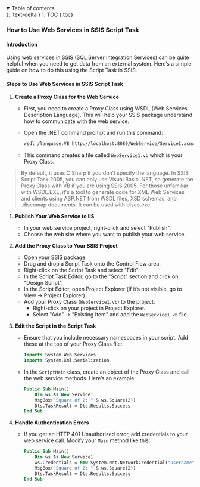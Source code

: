 

<details open markdown="block">
  <summary>
    Table of contents
  </summary>
  {: .text-delta }
1. TOC
{:toc}
</details>

### How to Use Web Services in SSIS Script Task

#### Introduction

Using web services in SSIS (SQL Server Integration Services) can be quite helpful when you need to get data from an external system. Here’s a simple guide on how to do this using the Script Task in SSIS.

#### Steps to Use Web Services in SSIS Script Task

1. **Create a Proxy Class for the Web Service**

   - First, you need to create a Proxy Class using WSDL (Web Services Description Language). This will help your SSIS package understand how to communicate with the web service.
   - Open the .NET command prompt and run this command:

     ```sh
     wsdl /language:VB http://localhost:8080/WebService/Service1.asmx?WSDL /out:C:\WebService1.vb
     ```

   - This command creates a file called `WebService1.vb` which is your Proxy Class.

> By default, it uses C Sharp if you don’t specify the language. In SSIS Script Task 2005, you can only use Visual Basic .NET, so generate the Proxy Class with VB if you are using SSIS 2005. For those unfamiliar with WSDL.EXE, it's a tool to generate code for XML Web Services and clients using ASP.NET from WSDL files, XSD schemas, and .discomap documents. It can be used with disco.exe.

1. **Publish Your Web Service to IIS**

   - In your web service project, right-click and select "Publish".
   - Choose the web site where you want to publish your web service.

2. **Add the Proxy Class to Your SSIS Project**

   - Open your SSIS package.
   - Drag and drop a Script Task onto the Control Flow area.
   - Right-click on the Script Task and select "Edit".
   - In the Script Task Editor, go to the "Script" section and click on "Design Script".
   - In the Script Editor, open Project Explorer (if it’s not visible, go to View -> Project Explorer).
   - Add your Proxy Class (`WebService1.vb`) to the project:
     - Right-click on your project in Project Explorer.
     - Select "Add" -> "Existing Item" and add the `WebService1.vb` file.

3. **Edit the Script in the Script Task**

   - Ensure that you include necessary namespaces in your script. Add these at the top of your Proxy Class file:

     ```vb
     Imports System.Web.Services
     Imports System.Xml.Serialization
     ```

   - In the `ScriptMain` class, create an object of the Proxy Class and call the web service methods. Here’s an example:

     ```vb
     Public Sub Main()
         Dim ws As New Service1
         MsgBox("Square of 2: " & ws.Square(2))
         Dts.TaskResult = Dts.Results.Success
     End Sub
     ```

4. **Handle Authentication Errors**

   - If you get an HTTP 401 Unauthorized error, add credentials to your web service call. Modify your `Main` method like this:

     ```vb
     Public Sub Main()
         Dim ws As New Service1
         ws.Credentials = New System.Net.NetworkCredential("username", "password", "domain")
         MsgBox("Square of 2: " & ws.Square(2))
         Dts.TaskResult = Dts.Results.Success
     End Sub
     ```